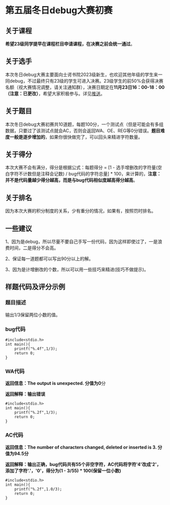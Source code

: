 # 第五届冬日debug大赛初赛

## 关于课程

**希望23级同学提早在课程栏目申请课程，在决赛之前会统一通过**。

## 关于选手

本次冬日debug大赛主要面向士谔书院2023级新生，也欢迎其他年级的学生来一同debug，不过最终只有23级的学生可进入决赛。23级学生的前50%会获得决赛名额（视大赛情况调整，请关注通知群），决赛日期定在**11月23日16：00-18：00（注意：已更改）**，希望大家积极参与。详见[推送](https://mp.weixin.qq.com/s/vjjrs0q8gPlj1s6pCfXBgA)。

## 关于题目

本次冬日debug大赛初赛共10道题，每题100分，一个测试点（但是可能会有多组数据，只要过了该测试点就会AC，否则会返回WA、OE、REG等0分错误。**题目难度一般是逐步增加的**，如果你很快做完了，可以回头来精进字符数量。

## 关于得分

本次大赛不会有满分，得分是根据公式：每题得分 = [1 - 选手增删改的字符量(空白字符不计数但是注释会记数) / bug代码的字符总量] * 100，来计算的，**注意：并不是代码量越少得分越高，而是与bug代码相似度越高得分越高**。

## 关于排名

因为本次大赛的积分制度的关系，少有重分的情况，如果有，按照罚时排名。

## 一些建议

1、因为是debug，所以尽量不要自己手写一份代码，因为这样即使过了，一是浪费时间，二是得分不会高。

2、保证每一道题都可以写出90分以上的解。

3、因为是计增删改的个数，所以可以用一些技巧来精进(技巧不做提示)。

## 样题代码及评分示例

### 题目描述

输出1/3保留两位小数的值。

### bug代码

    #include<stdio.h>
    int main(){
        printf("%.4f",1/3);
        return 0;
    }

### WA代码

**返回信息：The output is unexpected. 分值为0**分

**返回解释：输出错误**

    #include<stdio.h>
    int main(){
        printf("%.2f",1/3);
        return 0;
    }

### AC代码

**返回信息：The number of characters changed, deleted or inserted is 3. 分值为94.5分**

**返回解释：输出正确，bug代码共有55个非空字符，AC代码将字符'4'改成'2'，添加了字符'.'，'0'，得分为(1 - 3/55) * 100(保留一位小数)**

    #include<stdio.h>
    int main(){
        printf("%.2f",1.0/3);
        return 0;
    }
